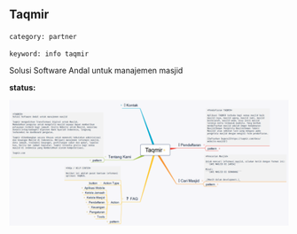 ## Taqmir
`category: partner`

`keyword: info taqmir`

Solusi Software Andal untuk manajemen masjid

**status:**

![image](Taqmir.png)
